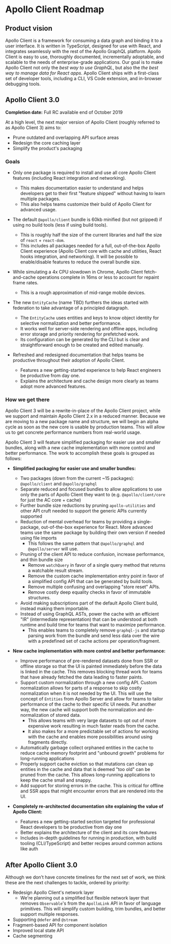 # Apollo Client Roadmap

## Product vision

Apollo Client is a framework for consuming a data graph and binding it to a user interface. It is written in TypeScript, designed for use with React, and integrates seamlessly with the rest of the Apollo GraphQL platform. Apollo Client is easy to use, thoroughly documented, incrementally adoptable, and scalable to the needs of enterprise-grade applications. Our goal is to make Apollo Client not only the *best way to use GraphQL*, but also the  *the best way to manage data for React apps*. Apollo Client ships with a first-class set of developer tools, including a CLI, VS Code extension, and in-browser debugging tools.

## Apollo Client 3.0

**Completion date:** Full RC available end of October 2019

At a high level, the next major version of Apollo Client (roughly referred to as Apollo Client 3) aims to:

* Prune outdated and overlapping API surface areas
* Redesign the core caching layer
* Simplify the product's packaging

### Goals

* Only one package is required to install and use all core Apollo Client features (including React integration and networking).
  * This makes documentation easier to understand and helps developers get to their first "feature shipped" without having to learn multiple packages.
  * This also helps teams customize their build of Apollo Client for advanced usage.

* The default `@apollo/client` bundle is 60kb minified (but not gzipped) if using no build tools (less if using build tools).
  * This is roughly half the size of the current libraries and half the size of `react` + `react-dom`.
  * This includes all packages needed for a full, out-of-the-box Apollo Client experience (Apollo Client core with cache and utilities, React hooks integration, and networking). It will be possible to enable/disable features to reduce the overall bundle size.

* While simulating a 4x CPU slowdown in Chrome, Apollo Client fetch-and-cache operations complete in 16ms or less to account for repaint frame rates.
  * This is a rough approximation of mid-range mobile devices.

* The new `EntityCache` (name TBD) furthers the ideas started with federation to take advantage of a principled datagraph.
  * The `EntityCache` uses entities and keys to know object identity for selective normalization and better performance.
  * It works well for server-side rendering and offline apps, including error storage and priority rendering for prefetched work.
  * Its configuration can be generated by the CLI but is clear and straightforward enough to be created and edited manually.

* Refreshed and redesigned documentation that helps teams be productive throughout their adoption of Apollo Client.
  * Features a new getting-started experience to help React engineers be productive from day one.
  * Explains the architecture and cache design more clearly as teams adopt more advanced features.

### How we get there

Apollo Client 3 will be a rewrite-in-place of the Apollo Client project, while we support and maintain Apollo Client 2.x in a reduced manner. Because we are moving to a new package name and structure, we will begin an alpha cycle as soon as the new core is usable by production teams. This will allow us to get concrete performance numbers from real-world usage.

Apollo Client 3 will feature simplified packaging for easier use and smaller bundles, along with a new cache implementation with more control and better performance. The work to accomplish these goals is grouped as follows:

* **Simplified packaging for easier use and smaller bundles:**

  * Two packages (down from the current ~15 packages): `@apollo/client` and `@apollo/graphql`
  * Separate reduced and focused bundles to allow applications to use only the parts of Apollo Client they want to (e.g. `@apollo/client/core` for just the AC core + cache)
  * Further bundle size reductions by pruning `apollo-utilities` and other API cruft needed to support the generic APIs currently supported
  * Reduction of mental overhead for teams by providing a single-package, out-of-the-box experience for React. More advanced teams use the same package by building their own version if needed using file imports
    * This follows the same pattern that `@apollo/graphql` and `@apollo/server` will use.
  * Pruning of the client API to reduce confusion, increase performance, and thin bundle size
    * Remove `watchQuery` in favor of a single query method that returns a watchable result stream.
    * Remove the custom cache implementation entry point in favor of a simplified config API that can be generated by build tools.
    * Remove multiple confusing and overlapping "store reset" APIs.
    * Remove costly deep equality checks in favor of immutable structures.
  * Avoid making subscriptions part of the default Apollo Client build, instead making them importable.
  * Instead of using GraphQL ASTs, power the cache with an efficient "IR" (intermediate representation) that can be understood at both runtime and build time for teams that want to maximize performance.
    * This enables teams to completely remove `graphql-js` and startup parsing work from the bundle and send less data over the wire with a predefined set of cache actions per operation/fragment.

* **New cache implementation with more control and better performance:**

  * Improve performance of pre-rendered datasets done from SSR or offline storage so that the UI is painted immediately before the data is linked in the cache. This removes blocking thread work for teams that have already fetched the data leading to faster paints.
  * Support custom normalization through a new config API. Custom normalization allows for parts of a response to skip costly normalization when it is not needed by the UI. This will use the concept of `Entities` from Apollo Server and allow for teams to tailor performance of the cache to their specific UI needs. Put another way, the new cache will support both the normalization and de-normalization of stored data.
    * This allows teams with very large datasets to opt out of more expensive work resulting in much faster reads from the cache.
    * It also makes for a more predictable set of actions for working with the cache and enables more possibilities around using fragments directly.
  * Automatically garbage collect orphaned entities in the cache to reduce cache memory footprint and "unbound growth" problems for long-running applications
  * Properly support cache eviction so that mutations can clean up entities in the cache and data that is deemed "too old" can be pruned from the cache. This allows long-running applications to keep the cache small and snappy.
  * Add support for storing errors in the cache. This is critical for offline and SSR apps that might encounter errors that are rendered into the UI.

* **Completely re-architected documentation site explaining the value of Apollo Client:**

  * Features a new getting-started section targeted for professional React developers to be productive from day one
  * Better explains the architecture of the client and its core features
  * Includes in-depth guidelines for running in production, with build tooling (CLI/TypeScript) and better recipes around common actions like auth

## After Apollo Client 3.0

Although we don’t have concrete timelines for the next set of work, we think these are the next challenges to tackle, ordered by priority:

* Redesign Apollo Client's network layer
  * We're planning out a simplified but flexible network layer that removes `Observable`'s from the `ApolloLink` API in favor of language primitives. This will simplify custom building, trim bundles, and better support multiple responses.
* Supporting `@defer` and `@stream`
* Fragment-based API for component isolation
* Improved local state API
* Cache segmenting
